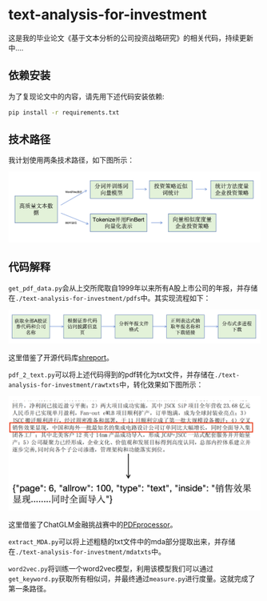 # text-analysis-for-investment
这是我的毕业论文《基于文本分析的公司投资战略研究》的相关代码，持续更新中....

## 依赖安装

为了复现论文中的内容，请先用下述代码安装依赖:

```bash
pip install -r requirements.txt
```

## 技术路径

我计划使用两条技术路径，如下图所示：

![](./pictures/method.png)

## 代码解释

`get_pdf_data.py`会从上交所爬取自1999年以来所有A股上市公司的年报，并存储在`./text-analysis-for-investment/pdfs`中。其实现流程如下：

![](./pictures/spider.png)

这里借鉴了开源代码库[shreport](https://github.com/hiDaDeng/shreport?tab=readme-ov-file)。



`pdf_2_text.py`可以将上述代码得到的pdf转化为txt文件，并存储在`./text-analysis-for-investment/rawtxts`中，转化效果如下图所示：

![](./pictures/pdf2txt.png)

这里借鉴了ChatGLM金融挑战赛中的[PDFprocessor](https://github.com/MetaGLM/FinGLM/tree/main/tools/pdf_to_txt)。



`extract_MDA.py`可以将上述粗糙的txt文件中的mda部分提取出来，并存储在`./text-analysis-for-investment/mdatxts`中。



`word2vec.py`将训练一个word2vec模型，利用该模型我们可以通过`get_keyword.py`获取所有相似词，并最终通过`measure.py`进行度量。这就完成了第一条路径。

